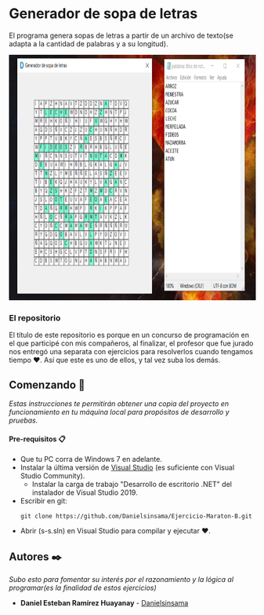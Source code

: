 # Generador de sopa de letras
El programa genera sopas de letras a partir de un archivo de texto(se adapta a la cantidad de palabras y a su longitud).
<p align="center">
  <img src="https://github.com/Danielsinsama/Ejercicio-Maraton-B/blob/master/sreenshot.png" width="1000" height="500"/>
</p>

### El repositorio
El título de este repositorio es porque en un concurso de programación en el que participé con mis compañeros, al finalizar, el profesor que fue jurado nos entregó una separata con ejercicios para resolverlos cuando tengamos tiempo ♥.
Así que este es uno de ellos, y tal vez suba los demás.

## Comenzando :evergreen_tree:

_Estas instrucciones te permitirán obtener una copia del proyecto en funcionamiento en tu máquina local para propósitos de desarrollo y pruebas._

#### Pre-requisitos 📋
- Que tu PC corra de  Windows 7 en adelante.
- Instalar la última versión de [Visual Studio](https://developer.microsoft.com/en-us/windows/downloads) (es suficiente con Visual Studio Community).
  - Instalar la carga de trabajo "Desarrollo de escritorio .NET" del instalador de Visual Studio 2019.
- Escribir en git:
    ```
    git clone https://github.com/Danielsinsama/Ejercicio-Maraton-B.git
    ```
- Abrir (s-s.sln) en Visual Studio para compilar y ejecutar ♥.
## Autores ✒️

_Subo esto para fomentar su interés por el razonamiento y la lógica al programar(es la finalidad de estos ejercicios)_

* **Daniel Esteban Ramírez Huayanay** - [Danielsinsama](https://github.com/Danielsinsama)
